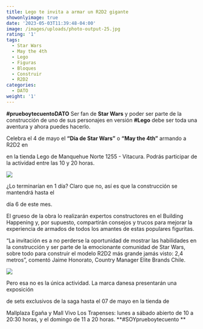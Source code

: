 ```yaml
---
title: Lego te invita a armar un R2D2 gigante
showonlyimage: true
date: '2023-05-03T11:39:48-04:00'
image: /images/uploads/photo-output-25.jpg
rating: '1'
tags:
  - Star Wars
  - May the 4th
  - Lego
  - Figuras
  - Bloques
  - Construir
  - R2D2
categories:
  - DATO
weight: '1'
---
```

**\#prueboytecuentoDATO** Ser fan de **Star Wars** y poder ser parte de la construcción de uno de sus personajes en versión **\#Lego** debe ser toda una aventura y ahora puedes hacerlo.

<!--more-->

Celebra el 4 de mayo el **“Día de Star Wars”** o **“May the 4th”** armando a R2D2 en 

en la tienda Lego de Manquehue Norte 1255 - Vitacura. Podrás participar de la actividad entre las 10 y 20 horas.

![](/images/uploads/photo-output-25.jpg)

¿Lo terminarían en 1 día? Claro que no, así es que la construcción se mantendrá hasta el 

día 6 de este mes.

El grueso de la obra lo realizarán expertos constructores en el Building Happening y, por supuesto, compartirán consejos y trucos para mejorar la experiencia de armados de todos los amantes de estas populares figuritas. 

“La invitación es a no perderse la oportunidad de mostrar las habilidades en la construcción y ser parte de la emocionante comunidad de Star Wars, sobre todo para construir el modelo R2D2 más grande jamás visto: 2,4 metros”, comentó Jaime Honorato, Country Manager Elite Brands Chile. 

![](/images/uploads/photo-output-26.jpg)

Pero esa no es la única actividad. La marca danesa presentarán una exposición

de sets exclusivos de la saga hasta el 07 de mayo en la tienda de

Mallplaza Egaña y Mall Vivo Los Trapenses: lunes a sábado abierto de 10 a 20:30 horas, y el domingo de 11 a 20 horas. **\#SOYprueboytecuento**
